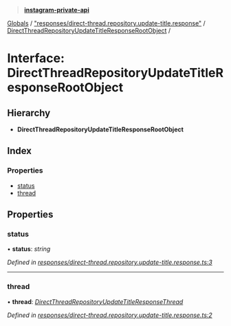 > **[instagram-private-api](../README.md)**

[Globals](../README.md) / ["responses/direct-thread.repository.update-title.response"](../modules/_responses_direct_thread_repository_update_title_response_.md) / [DirectThreadRepositoryUpdateTitleResponseRootObject](_responses_direct_thread_repository_update_title_response_.directthreadrepositoryupdatetitleresponserootobject.md) /

# Interface: DirectThreadRepositoryUpdateTitleResponseRootObject

## Hierarchy

* **DirectThreadRepositoryUpdateTitleResponseRootObject**

## Index

### Properties

* [status](_responses_direct_thread_repository_update_title_response_.directthreadrepositoryupdatetitleresponserootobject.md#status)
* [thread](_responses_direct_thread_repository_update_title_response_.directthreadrepositoryupdatetitleresponserootobject.md#thread)

## Properties

###  status

• **status**: *string*

*Defined in [responses/direct-thread.repository.update-title.response.ts:3](https://github.com/dilame/instagram-private-api/blob/e9c516c/src/responses/direct-thread.repository.update-title.response.ts#L3)*

___

###  thread

• **thread**: *[DirectThreadRepositoryUpdateTitleResponseThread](_responses_direct_thread_repository_update_title_response_.directthreadrepositoryupdatetitleresponsethread.md)*

*Defined in [responses/direct-thread.repository.update-title.response.ts:2](https://github.com/dilame/instagram-private-api/blob/e9c516c/src/responses/direct-thread.repository.update-title.response.ts#L2)*